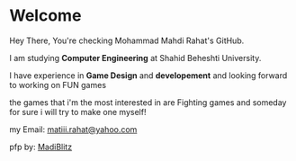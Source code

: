 <!---
MaTTRHT/MaTTRHT is a ✨ special ✨ repository because its `README.md` (this file) appears on your GitHub profile.
You can click the Preview link to take a look at your changes.
--->

# Welcome

Hey There, You're checking Mohammad Mahdi Rahat's GitHub.

I am studying **Computer Engineering** at Shahid Beheshti University.

I have experience in **Game Design** and **developement** and looking forward to working on FUN games

the games that i'm the most interested in are Fighting games and someday for sure i will try to make one myself!

my Email: matiii.rahat@yahoo.com

pfp by: [MadiBlitz](https://www.deviantart.com/madiblitz)
